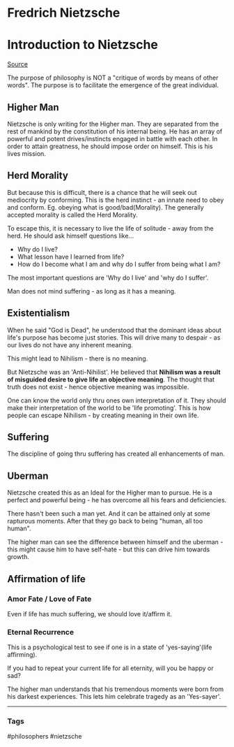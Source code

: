 # Fredrich Nietzsche

# Introduction to Nietzsche

[Source](https://www.youtube.com/watch?v=vzRbCrIWURY)

The purpose of philosophy is NOT a "critique of words by means of other words". The purpose is to facilitate the emergence of the great individual.

## Higher Man

Nietzsche is only writing for the Higher man. They are separated from the rest of mankind by the constitution of his internal being. He has an array of powerful and potent drives/instincts engaged in battle with each other. In order to attain greatness, he should impose order on himself. This is his lives mission. 

## Herd Morality

But because this is difficult, there is a chance that he will seek out mediocrity by conforming. This is the herd instinct - an innate need to obey and conform. Eg. obeying what is good/bad(Morality). The generally accepted morality is called the Herd Morality.

To escape this, it is necessary to live the life of solitude - away from the herd. He should ask himself questions like...

- Why do I live?
- What lesson have I learned from life?
- How do I become what I am and why do I suffer from being what I am?

The most important questions are 'Why do I live' and 'why do I suffer'.

Man does not mind suffering - as long as it has a meaning.

## Existentialism

When he said "God is Dead", he understood that the dominant ideas about life's purpose has become just stories. This will drive many to despair - as our lives do not have any inherent meaning. 

This might lead to Nihilism - there is no meaning.

But Nietzsche was an 'Anti-Nihilist'. He believed that **Nihilism was a result of misguided desire to give life an objective meaning**. The thought that truth does not exist - hence objective meaning was impossible. 

One can know the world only thru ones own interpretation of it. They should make their interpretation of the world to be 'life promoting'. This is how people can escape Nihilism - by creating meaning in their own life.

## Suffering

The discipline of going thru suffering has created all enhancements of man. 

## Uberman

Nietzsche created this as an Ideal for the Higher man to pursue. He is a perfect and powerful being - he has overcome all his fears and deficiencies. 

There hasn't been such a man yet. And it can be attained only at some rapturous moments. After that they go back to being "human, all too human".

The higher man can see the difference between himself and the uberman - this might cause him to have self-hate - but this can drive him towards growth.

## Affirmation of life

### Amor Fate / Love of Fate

Even if life has much suffering, we should love it/affirm it.

### Eternal Recurrence

This is a psychological test to see if one is in a state of 'yes-saying'(life affirming).

If you had to repeat your current life for all eternity, will you be happy or sad?

The higher man understands that his tremendous moments were born from his darkest experiences. This lets him celebrate tragedy as an 'Yes-sayer'.



---
### Tags
#philosophers #nietzsche
